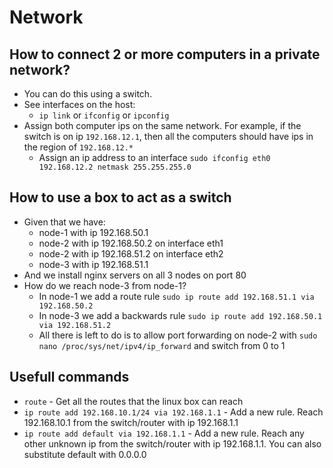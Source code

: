 # Network

## How to connect 2 or more computers in a private network?
- You can do this using a switch.
- See interfaces on the host:
    - `ip link` or `ifconfig` or `ipconfig`
- Assign both computer ips on the same network. For example, if the switch is on ip `192.168.12.1`, then all the computers should have ips in the region of `192.168.12.*`
    - Assign an ip address to an interface `sudo ifconfig eth0 192.168.12.2 netmask 255.255.255.0`

## How to use a box to act as a switch
- Given that we have:
    - node-1 with ip 192.168.50.1
    - node-2 with ip 192.168.50.2 on interface eth1
    - node-2 with ip 192.168.51.2 on interface eth2
    - node-3 with ip 192.168.51.1
- And we install nginx servers on all 3 nodes on port 80
- How do we reach node-3 from node-1?
    - In node-1 we add a route rule `sudo ip route add 192.168.51.1 via 192.168.50.2`
    - In node-3 we add a backwards rule `sudo ip route add 192.168.50.1 via 192.168.51.2`
    - All there is left to do is to allow port forwarding on node-2 with `sudo nano /proc/sys/net/ipv4/ip_forward` and switch from 0 to 1

## Usefull commands
- `route` - Get all the routes that the linux box can reach
- `ip route add 192.168.10.1/24 via 192.168.1.1` - Add a new rule. Reach 192.168.10.1 from the switch/router with ip 192.168.1.1
- `ip route add default via 192.168.1.1` - Add a new rule. Reach any other unknown ip from the switch/router with ip 192.168.1.1. You can also substitute default with 0.0.0.0